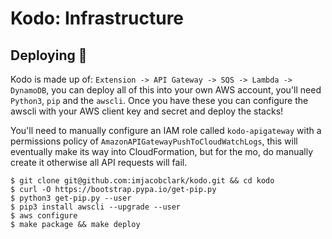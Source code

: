 # Kodo: Infrastructure

## Deploying 🚀

Kodo is made up of: `Extension -> API Gateway -> SQS -> Lambda -> DynamoDB`, you can deploy all of this into your own AWS account, you'll need `Python3`, `pip` and the `awscli`. Once you have these you can configure the awscli with your AWS client key and secret and deploy the stacks!

You'll need to manually configure an IAM role called `kodo-apigateway` with a permissions policy of `AmazonAPIGatewayPushToCloudWatchLogs`, this will eventually make its way into CloudFormation, but for the mo, do manually create it otherwise all API requests will fail.

```shell
$ git clone git@github.com:imjacobclark/kodo.git && cd kodo
$ curl -O https://bootstrap.pypa.io/get-pip.py
$ python3 get-pip.py --user
$ pip3 install awscli --upgrade --user
$ aws configure
$ make package && make deploy
```